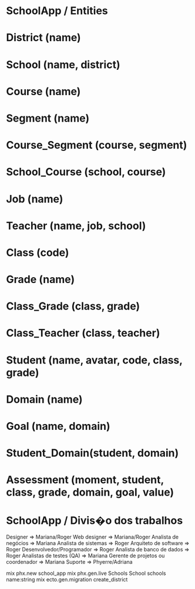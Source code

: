 # SchoolApp / Entities
  # District (name)
  # School (name, district)
  # Course (name)
  # Segment (name)
  # Course_Segment (course, segment)
  # School_Course (school, course)
  # Job (name)
  # Teacher (name, job, school)
  # Class (code)
  # Grade (name)
  # Class_Grade (class, grade)
  # Class_Teacher (class, teacher)
  # Student (name, avatar, code, class, grade)
  # Domain (name)
  # Goal (name, domain)
  # Student_Domain(student, domain)
  # Assessment (moment, student, class, grade, domain, goal, value)


# SchoolApp / Divis�o dos trabalhos

Designer                              => Mariana/Roger
Web designer                          => Mariana/Roger
Analista de negócios                  => Mariana
Analista de sistemas                  => Roger
Arquiteto de software                 => Roger
Desenvolvedor/Programador             => Roger
Analista de banco de dados            => Roger
Analistas de testes (QA)              => Mariana
Gerente de projetos ou coordenador    => Mariana
Suporte                               => Phyerre/Adriana

mix phx.new school_app
mix phx.gen.live Schools School schools name:string
mix ecto.gen.migration create_district

